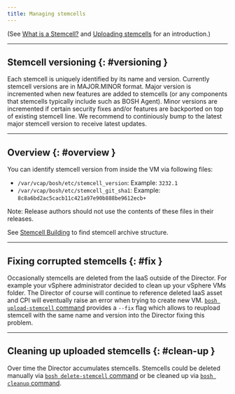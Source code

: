 ```yaml
---
title: Managing stemcells
---
```


(See [What is a Stemcell?](stemcell.md) and [Uploading stemcells](uploading-stemcells.md) for an introduction.)

---
## Stemcell versioning {: #versioning }

Each stemcell is uniquely identified by its name and version. Currently stemcell versions are in MAJOR.MINOR format. Major version is incremented when new features are added to stemcells (or any components that stemcells typically include such as BOSH Agent). Minor versions are incremented if certain security fixes and/or features are backported on top of existing stemcell line. We recommend to continiously bump to the latest major stemcell version to receive latest updates.

---
## Overview {: #overview }

You can identify stemcell version from inside the VM via following files:

- `/var/vcap/bosh/etc/stemcell_version`: Example: `3232.1`
- `/var/vcap/bosh/etc/stemcell_git_sha1`: Example: `8c8a6bd2ac5cacb11c421a97e90b888be9612ecb+`

<p class="note">Note: Release authors should not use the contents of these files in their releases.</p>

See [Stemcell Building](build-stemcell.md#tarball-structure) to find stemcell archive structure.

---
## Fixing corrupted stemcells {: #fix }

Occasionally stemcells are deleted from the IaaS outside of the Director. For example your vSphere administrator decided to clean up your vSphere VMs folder. The Director of course will continue to reference deleted IaaS asset and CPI will eventually raise an error when trying to create new VM. [`bosh upload-stemcell` command](cli-v2.md#upload-stemcell) provides a `--fix` flag which allows to reupload stemcell with the same name and version into the Director fixing this problem.

---
## Cleaning up uploaded stemcells {: #clean-up }

Over time the Director accumulates stemcells. Stemcells could be deleted manually via [`bosh delete-stemcell` command](cli-v2.md#delete-stemcell) or be cleaned up via [`bosh cleanup` command](cli-v2.md#clean-up).
